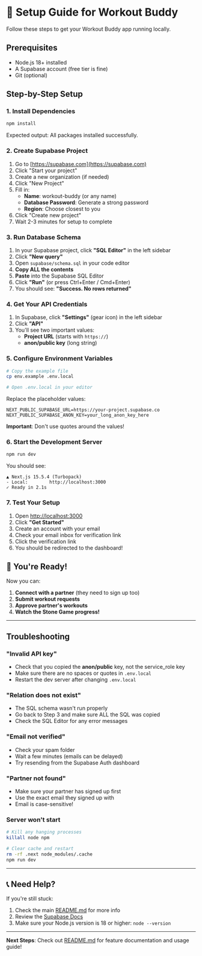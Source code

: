 # 🚀 Setup Guide for Workout Buddy

Follow these steps to get your Workout Buddy app running locally.

## Prerequisites

- Node.js 18+ installed
- A Supabase account (free tier is fine)
- Git (optional)

## Step-by-Step Setup

### 1. Install Dependencies

```bash
npm install
```

Expected output: All packages installed successfully.

### 2. Create Supabase Project

1. Go to [https://supabase.com](https://supabase.com)
2. Click "Start your project"
3. Create a new organization (if needed)
4. Click "New Project"
5. Fill in:
   - **Name**: workout-buddy (or any name)
   - **Database Password**: Generate a strong password
   - **Region**: Choose closest to you
6. Click "Create new project"
7. Wait 2-3 minutes for setup to complete

### 3. Run Database Schema

1. In your Supabase project, click **"SQL Editor"** in the left sidebar
2. Click **"New query"**
3. Open `supabase/schema.sql` in your code editor
4. **Copy ALL the contents**
5. **Paste** into the Supabase SQL Editor
6. Click **"Run"** (or press Ctrl+Enter / Cmd+Enter)
7. You should see: **"Success. No rows returned"**

### 4. Get Your API Credentials

1. In Supabase, click **"Settings"** (gear icon) in the left sidebar
2. Click **"API"**
3. You'll see two important values:
   - **Project URL** (starts with `https://`)
   - **anon/public key** (long string)

### 5. Configure Environment Variables

```bash
# Copy the example file
cp env.example .env.local

# Open .env.local in your editor
```

Replace the placeholder values:

```env
NEXT_PUBLIC_SUPABASE_URL=https://your-project.supabase.co
NEXT_PUBLIC_SUPABASE_ANON_KEY=your_long_anon_key_here
```

**Important**: Don't use quotes around the values!

### 6. Start the Development Server

```bash
npm run dev
```

You should see:
```
▲ Next.js 15.5.4 (Turbopack)
- Local:        http://localhost:3000
✓ Ready in 2.1s
```

### 7. Test Your Setup

1. Open [http://localhost:3000](http://localhost:3000)
2. Click **"Get Started"**
3. Create an account with your email
4. Check your email inbox for verification link
5. Click the verification link
6. You should be redirected to the dashboard!

## 🎉 You're Ready!

Now you can:
1. **Connect with a partner** (they need to sign up too)
2. **Submit workout requests**
3. **Approve partner's workouts**
4. **Watch the Stone Game progress!**

---

## Troubleshooting

### "Invalid API key"
- Check that you copied the **anon/public** key, not the service_role key
- Make sure there are no spaces or quotes in `.env.local`
- Restart the dev server after changing `.env.local`

### "Relation does not exist"
- The SQL schema wasn't run properly
- Go back to Step 3 and make sure ALL the SQL was copied
- Check the SQL Editor for any error messages

### "Email not verified"
- Check your spam folder
- Wait a few minutes (emails can be delayed)
- Try resending from the Supabase Auth dashboard

### "Partner not found"
- Make sure your partner has signed up first
- Use the exact email they signed up with
- Email is case-sensitive!

### Server won't start
```bash
# Kill any hanging processes
killall node npm

# Clear cache and restart
rm -rf .next node_modules/.cache
npm run dev
```

---

## 📞 Need Help?

If you're still stuck:
1. Check the main [README.md](README.md) for more info
2. Review the [Supabase Docs](https://supabase.com/docs)
3. Make sure your Node.js version is 18 or higher: `node --version`

---

**Next Steps**: Check out [README.md](README.md) for feature documentation and usage guide!
